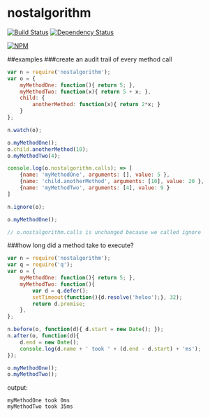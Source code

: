 nostalgorithm
=============
[![Build Status](https://travis-ci.org/chevett/nostalgorithm.png?branch=master)](https://travis-ci.org/chevett/nostalgorithm?branch=master)
[![Dependency Status](https://gemnasium.com/chevett/nostalgorithm.png)](https://gemnasium.com/chevett/nostalgorithm)

[![NPM](https://nodei.co/npm-dl/nostalgorithm.png?months=1)](https://nodei.co/npm/nostalgorithm/)

##examples
###create an audit trail of every method call
```js
var n = require('nostalgorithm');
var o = {
  	myMethodOne: function(){ return 5; },
  	myMethodTwo: function(x){ return 5 + x; },
  	child: {
  		anotherMethod: function(x){ return 2*x; }
  	}
};

n.watch(o);

o.myMethodOne();
o.child.anotherMethod(10);
o.myMethodTwo(4);

console.log(o.nostalgorithm.calls); => [
  	{name: 'myMethodOne', arguments: [], value: 5 },
  	{name: 'child.anotherMethod', arguments: [10], value: 20 },
  	{name: 'myMethodTwo', arguments: [4], value: 9 }
] 

n.ignore(o);

o.myMethodOne();

// o.nostalgorithm.calls is unchanged because we called ignore
```	
###how long did a method take to execute?
```js
var n = require('nostalgorithm');
var q = require('q');
var o = {
    myMethodOne: function(){ return 5; },
    myMethodTwo: function(){ 
		var d = q.defer();
		setTimeout(function(){d.resolve('heloo');}, 32);
		return d.promise; 
	},
};

n.before(o, function(d){ d.start = new Date(); });
n.after(o, function(d){ 
    d.end = new Date();
    console.log(d.name + ' took ' + (d.end - d.start) + 'ms');
});

o.myMethodOne();
o.myMethodTwo();
```
output:

	myMethodOne took 0ms		
	myMethodTwo took 35ms

